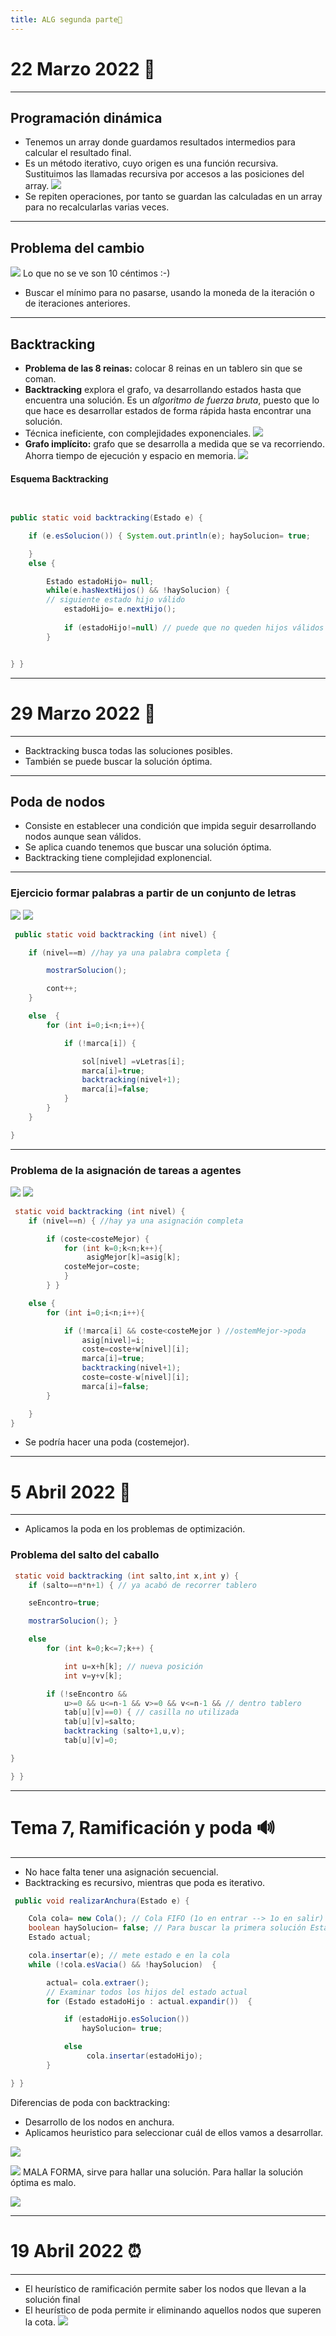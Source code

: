 ```yaml
---
title: ALG segunda parte🧼
---
```

# 22 Marzo 2022 💈
---
## Programación dinámica
- Tenemos un array donde guardamos resultados intermedios para calcular el resultado final.
- Es un método iterativo, cuyo origen es una función recursiva. Sustituimos las llamadas recursiva por accesos a las posiciones del array.
![](./img/funcion%20recursiva.png|300)
- Se repiten operaciones, por tanto se guardan las calculadas en un array para no recalcularlas varias veces.
---
## Problema del cambio
![](img/problema%20cambio.jpeg)
Lo que no se ve son 10 céntimos :-)
- Buscar el mínimo para no pasarse, usando la moneda de la iteración o de iteraciones anteriores.
---
## Backtracking
- **Problema de las 8 reinas:** colocar 8 reinas en un tablero sin que se coman.
- **Backtracking** explora el grafo, va desarrollando estados hasta que encuentra una solución. Es un *algoritmo de fuerza bruta*, puesto que lo que hace es desarrollar estados de forma rápida hasta encontrar una solución.
- Técnica ineficiente, con complejidades exponenciales.
![](img/recorrido%20en%20profundidad.png)
- **Grafo implícito:** grafo que se desarrolla a medida que se va recorriendo. Ahorra tiempo de ejecución y espacio en memoria.
![](img/grafo%20implicito.png)

#### Esquema Backtracking
```java
 

public static void backtracking(Estado e) {

	if (e.esSolucion()) { System.out.println(e); haySolucion= true;

	}  
	else {

		Estado estadoHijo= null; 
		while(e.hasNextHijos() && !haySolucion) {
		// siguiente estado hijo válido 
			estadoHijo= e.nextHijo(); 
			
			if (estadoHijo!=null) // puede que no queden hijos válidos backtracking(estadoHijo);
		}


} }
```
---
# 29 Marzo 2022 🗿
---
- Backtracking busca todas las soluciones posibles.
- También se puede buscar la solución óptima.
---
## Poda de nodos
- Consiste en establecer una condición que impida seguir desarrollando nodos aunque sean válidos.
- Se aplica cuando tenemos que buscar una solución óptima.
- Backtracking tiene complejidad explonencial.
---
### Ejercicio formar palabras a partir de un conjunto de letras
![](img/formar%20palabras%20planteo.png)
![](img/formar%20palabras.png)
```java
 public static void backtracking (int nivel) {

	if (nivel==m) //hay ya una palabra completa {

		mostrarSolucion();

		cont++; 
	}

	else  {
		for (int i=0;i<n;i++){

			if (!marca[i]) {

				sol[nivel] =vLetras[i]; 
				marca[i]=true; 
				backtracking(nivel+1); 
				marca[i]=false;
			}
		}
	}

}
```
---
### Problema de la asignación de tareas a agentes
![](img/tareas%20agentes.png)
![](img/tareas%20agente%20res.png)
```java
 static void backtracking (int nivel) {  
	if (nivel==n) { //hay ya una asignación completa

		if (coste<costeMejor) { 
			for (int k=0;k<n;k++){
				 asigMejor[k]=asig[k];
			costeMejor=coste; 
			}
		} }

	else {  
		for (int i=0;i<n;i++){

			if (!marca[i] && coste<costeMejor ) //ostemMejor->poda
				asig[nivel]=i;
				coste=coste+w[nivel][i]; 
			    marca[i]=true; 
			    backtracking(nivel+1); 
			    coste=coste-w[nivel][i]; 
				marca[i]=false;
		}

	} 
}
```
- Se podría hacer una poda (costemejor).
---
# 5 Abril 2022 🔵
---
- Aplicamos la poda en los problemas de optimización.
### Problema del salto del caballo
```java
 static void backtracking (int salto,int x,int y) {  
	if (salto==n*n+1) { // ya acabó de recorrer tablero

	seEncontro=true;

	mostrarSolucion(); }

	else  
		for (int k=0;k<=7;k++) {

			int u=x+h[k]; // nueva posición 
			int v=y+v[k];

		if (!seEncontro &&  
			u>=0 && u<=n-1 && v>=0 && v<=n-1 && // dentro tablero       
			tab[u][v]==0) { // casilla no utilizada
			tab[u][v]=salto; 
			backtracking (salto+1,u,v); 
			tab[u][v]=0;

}

} }

```
---
# Tema 7, Ramificación y poda 🔊
---
- No hace falta tener una asignación secuencial.
- Backtracking es recursivo, mientras que poda es iterativo.
```java
 public void realizarAnchura(Estado e) {

	Cola cola= new Cola(); // Cola FIFO (1o en entrar --> 1o en salir) 
	boolean haySolucion= false; // Para buscar la primera solución Estado actual; 
	Estado actual;

	cola.insertar(e); // mete estado e en la cola 
	while (!cola.esVacia() && !haySolucion)  {

		actual= cola.extraer();  
		// Examinar todos los hijos del estado actual 
		for (Estado estadoHijo : actual.expandir())  {

			if (estadoHijo.esSolucion()) 
				haySolucion= true;

			else
				 cola.insertar(estadoHijo);
		}

} }
```
Diferencias de poda con backtracking:
- Desarrollo de los nodos en anchura.
- Aplicamos heuristico para seleccionar cuál de ellos vamos a desarrollar.

![](./img/ramificacion.png|500)

![](./img/ramifica%20asignacion.png|500)
MALA FORMA, sirve para hallar una solución. Para hallar la solución óptima es malo.

![](./img/ramifica%20asignacion%20good.png|500)

---
# 19 Abril 2022 ⏰
---
- El heurístico de ramificación permite saber los nodos que llevan a la solución final
- El heurístico de poda permite ir eliminando aquellos nodos que superen la cota.
![](./img/nreinas.png||500)